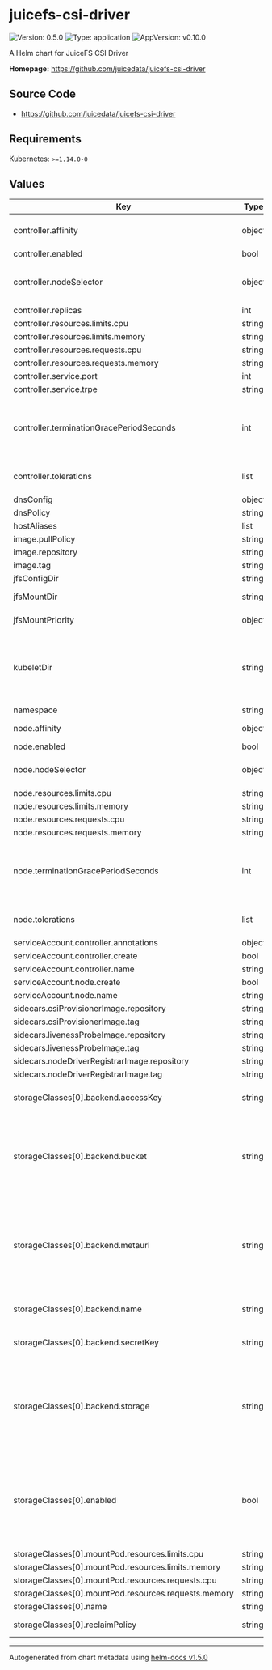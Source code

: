 # juicefs-csi-driver

![Version: 0.5.0](https://img.shields.io/badge/Version-0.5.0-informational?style=flat-square) ![Type: application](https://img.shields.io/badge/Type-application-informational?style=flat-square) ![AppVersion: v0.10.0](https://img.shields.io/badge/AppVersion-v0.10.0-informational?style=flat-square)

A Helm chart for JuiceFS CSI Driver

**Homepage:** <https://github.com/juicedata/juicefs-csi-driver>

## Source Code

* <https://github.com/juicedata/juicefs-csi-driver>

## Requirements

Kubernetes: `>=1.14.0-0`

## Values

| Key | Type | Default | Description |
|-----|------|---------|-------------|
| controller.affinity | object | Hard node and soft zone anti-affinity | Affinity for controller pods. |
| controller.enabled | bool | `true` |  |
| controller.nodeSelector | object | `{}` | Node selector for controller pods |
| controller.replicas | int | `1` |  |
| controller.resources.limits.cpu | string | `"1000m"` |  |
| controller.resources.limits.memory | string | `"1Gi"` |  |
| controller.resources.requests.cpu | string | `"100m"` |  |
| controller.resources.requests.memory | string | `"512Mi"` |  |
| controller.service.port | int | `9909` |  |
| controller.service.trpe | string | `"ClusterIP"` |  |
| controller.terminationGracePeriodSeconds | int | `30` | Grace period to allow the controller to shutdown before it is killed |
| controller.tolerations | list | `[{"key":"CriticalAddonsOnly","operator":"Exists"}]` | Tolerations for controller pods |
| dnsConfig | object | `{}` |  |
| dnsPolicy | string | `"ClusterFirstWithHostNet"` |  |
| hostAliases | list | `[]` |  |
| image.pullPolicy | string | `""` |  |
| image.repository | string | `"juicedata/juicefs-csi-driver"` |  |
| image.tag | string | `"latest"` |  |
| jfsConfigDir | string | `"/var/lib/juicefs/config"` |  |
| jfsMountDir | string | `"/var/lib/juicefs/volume"` | juicefs mount dir |
| jfsMountPriority | object | `{"enable":true,"name":"juicefs-mount-critical"}` | juicefs mount pod priority |
| kubeletDir | string | `"/var/lib/kubelet"` | kubelet working directory,can be set using `--root-dir` when starting kubelet |
| namespace | string | `"kube-system"` |  |
| node.affinity | object | Hard node and soft zone anti-affinity | Affinity for node pods. |
| node.enabled | bool | `true` |  |
| node.nodeSelector | object | `{}` | Node selector for node pods |
| node.resources.limits.cpu | string | `"2000m"` |  |
| node.resources.limits.memory | string | `"5Gi"` |  |
| node.resources.requests.cpu | string | `"1000m"` |  |
| node.resources.requests.memory | string | `"1Gi"` |  |
| node.terminationGracePeriodSeconds | int | `30` | Grace period to allow the node pod to shutdown before it is killed |
| node.tolerations | list | `[{"key":"CriticalAddonsOnly","operator":"Exists"}]` | Tolerations for node pods |
| serviceAccount.controller.annotations | object | `{}` |  |
| serviceAccount.controller.create | bool | `true` |  |
| serviceAccount.controller.name | string | `"juicefs-csi-controller-sa"` |  |
| serviceAccount.node.create | bool | `true` |  |
| serviceAccount.node.name | string | `"juicefs-csi-node-sa"` |  |
| sidecars.csiProvisionerImage.repository | string | `"quay.io/k8scsi/csi-provisioner"` |  |
| sidecars.csiProvisionerImage.tag | string | `"v1.6.0"` |  |
| sidecars.livenessProbeImage.repository | string | `"quay.io/k8scsi/livenessprobe"` |  |
| sidecars.livenessProbeImage.tag | string | `"v1.1.0"` |  |
| sidecars.nodeDriverRegistrarImage.repository | string | `"quay.io/k8scsi/csi-node-driver-registrar"` |  |
| sidecars.nodeDriverRegistrarImage.tag | string | `"v1.1.0"` |  |
| storageClasses[0].backend.accessKey | string | `""` | Access key for object storage |
| storageClasses[0].backend.bucket | string | `""` | Bucket URL. Read [this document](https://github.com/juicedata/juicefs/blob/main/docs/en/how_to_setup_object_storage.md) to learn how to setup different object storage. |
| storageClasses[0].backend.metaurl | string | `""` | Connection URL for metadata engine (e.g. Redis). Read [this document](https://github.com/juicedata/juicefs/blob/main/docs/en/databases_for_metadata.md) for more information. |
| storageClasses[0].backend.name | string | `"juice"` | The JuiceFS file system name. |
| storageClasses[0].backend.secretKey | string | `""` | Secret key for object storage |
| storageClasses[0].backend.storage | string | `""` | Object storage type, such as `s3`, `gs`, `oss`. Read [this document](https://github.com/juicedata/juicefs/blob/main/docs/en/how_to_setup_object_storage.md) for the full supported list. |
| storageClasses[0].enabled | bool | `true` | Default is true will create a new StorageClass. It will create Secret and StorageClass used by CSI driver |
| storageClasses[0].mountPod.resources.limits.cpu | string | `"5000m"` |  |
| storageClasses[0].mountPod.resources.limits.memory | string | `"5Gi"` |  |
| storageClasses[0].mountPod.resources.requests.cpu | string | `"1000m"` |  |
| storageClasses[0].mountPod.resources.requests.memory | string | `"1Gi"` |  |
| storageClasses[0].name | string | `"juicefs-sc"` |  |
| storageClasses[0].reclaimPolicy | string | `"Retain"` | Either Delete or Retain. |

----------------------------------------------
Autogenerated from chart metadata using [helm-docs v1.5.0](https://github.com/norwoodj/helm-docs/releases/v1.5.0)
